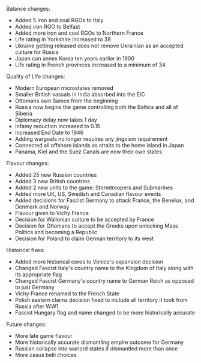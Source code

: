 Balance changes:

- Added 5 iron and coal RGOs to Italy
- Added iron RGO to Belfast
- Added more iron and coal RGOs to Northern France
- Life rating in Yorkshire increased to 38
- Ukraine getting released does not remove Ukrainian as an accepted culture for Russia
- Japan can annex Korea ten years earlier in 1900
- Life rating in French provinces increased to a minimum of 34

Quality of Life changes:

- Modern European microstates removed
- Smaller British vassals in India absorbed into the EIC
- Ottomans own Samos from the beginning
- Russia now begins the game controlling both the Baltics and all of Siberia
- Diplomacy delay now takes 1 day
- Infamy reduction increased to 0.15
- Increased End Date to 1946
- Adding wargoals no longer requires any jingoism requirement
- Connected all offshore islands as straits to the home island in Japan
- Panama, Kiel and the Suez Canals are now their own states

Flavour changes:

- Added 25 new Russian countries
- Added 3 new British countries
- Added 2 new units to the game: Stormtroopers and Submarines
- Added more UK, US, Swedish and Canadian flavour events
- Added decisions for Fascist Germany to attack France, the Benelux, and Denmark and Norway
- Flavour given to Vichy France
- Decision for Wallonian culture to be accepted by France
- Decision for Ottomans to accept the Greeks upon unlocking Mass Politics and becoming a Republic
- Decision for Poland to claim German territory to its west

Historical fixes:

- Added more historical cores to Venice's expansion decision
- Changed Fascist Italy's country name to the Kingdom of Italy along with its appropriate flag
- Changed Fascist Germany's country name to German Reich as opposed to just Germany
- Vichy France renamed to the French State
- Polish eastern claims decision fixed to include all territory it took from Russia after WW1
- Fascist Hungary flag and name changed to be more historically accurate

Future changes:

- More late game flavour
- More historically accurate dismantling empire outcome for Germany
- Russian collapse into warlord states if dismantled more than once
- More casus belli choices